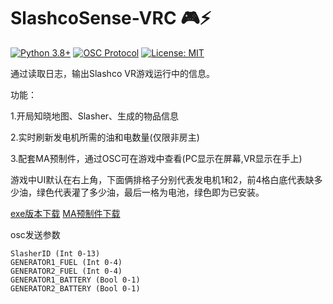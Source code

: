 # SlashcoSense-VRC 🎮⚡

[![Python 3.8+](https://img.shields.io/badge/python-3.8+-blue.svg)](https://www.python.org/)
[![OSC Protocol](https://img.shields.io/badge/OSC-1.1-brightgreen)](https://opensoundcontrol.stanford.edu/)
[![License: MIT](https://img.shields.io/badge/License-MIT-yellow.svg)](https://opensource.org/licenses/MIT)

通过读取日志，输出Slashco VR游戏运行中的信息。

功能：

1.开局知晓地图、Slasher、生成的物品信息

2.实时刷新发电机所需的油和电数量(仅限非房主)

3.配套MA预制件，通过OSC可在游戏中查看(PC显示在屏幕,VR显示在手上)


游戏中UI默认在右上角，下面俩排格子分别代表发电机1和2，前4格白底代表缺多少油，绿色代表灌了多少油，最后一格为电池，绿色即为已安装。

[exe版本下载](https://github.com/arcxingye/SlasherSense-VRC/releases/download/exe/SlashcoSense.exe)
[MA预制件下载](https://github.com/arcxingye/SlasherSense-VRC/releases/download/exe/SlashcoSense.unitypackage)

osc发送参数
```
SlasherID (Int 0-13)
GENERATOR1_FUEL (Int 0-4)
GENERATOR2_FUEL (Int 0-4)
GENERATOR1_BATTERY (Bool 0-1)
GENERATOR2_BATTERY (Bool 0-1)
```
